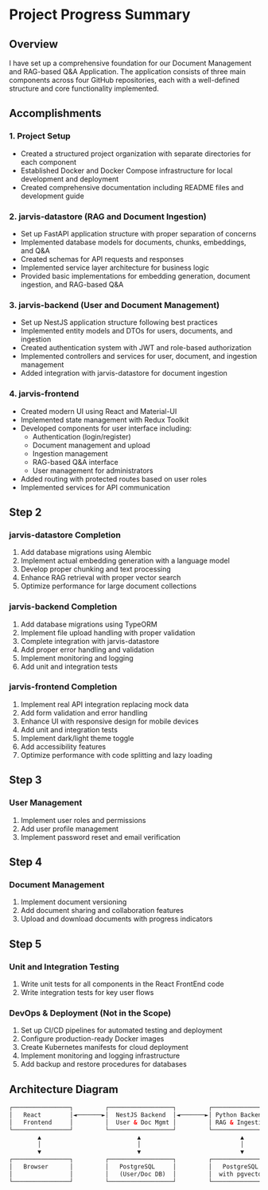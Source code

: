 # Project Progress Summary

## Overview

I have set up a comprehensive foundation for our Document Management and RAG-based Q&A Application. The application consists of three main components across four GitHub repositories, each with a well-defined structure and core functionality implemented.

## Accomplishments

### 1. Project Setup

- Created a structured project organization with separate directories for each component
- Established Docker and Docker Compose infrastructure for local development and deployment
- Created comprehensive documentation including README files and development guide

### 2. jarvis-datastore (RAG and Document Ingestion)

- Set up FastAPI application structure with proper separation of concerns
- Implemented database models for documents, chunks, embeddings, and Q&A
- Created schemas for API requests and responses
- Implemented service layer architecture for business logic
- Provided basic implementations for embedding generation, document ingestion, and RAG-based Q&A

### 3. jarvis-backend (User and Document Management)

- Set up NestJS application structure following best practices
- Implemented entity models and DTOs for users, documents, and ingestion
- Created authentication system with JWT and role-based authorization
- Implemented controllers and services for user, document, and ingestion management
- Added integration with jarvis-datastore for document ingestion

### 4. jarvis-frontend

- Created modern UI using React and Material-UI
- Implemented state management with Redux Toolkit
- Developed components for user interface including:
  - Authentication (login/register)
  - Document management and upload
  - Ingestion management
  - RAG-based Q&A interface
  - User management for administrators
- Added routing with protected routes based on user roles
- Implemented services for API communication

## Step 2

### jarvis-datastore Completion

1. Add database migrations using Alembic
2. Implement actual embedding generation with a language model
3. Develop proper chunking and text processing
4. Enhance RAG retrieval with proper vector search
5. Optimize performance for large document collections

### jarvis-backend Completion

1. Add database migrations using TypeORM
2. Implement file upload handling with proper validation
3. Complete integration with jarvis-datastore
4. Add proper error handling and validation
5. Implement monitoring and logging
6. Add unit and integration tests

### jarvis-frontend Completion

1. Implement real API integration replacing mock data
2. Add form validation and error handling
3. Enhance UI with responsive design for mobile devices
4. Add unit and integration tests
5. Implement dark/light theme toggle
6. Add accessibility features
7. Optimize performance with code splitting and lazy loading

## Step 3

### User Management

1. Implement user roles and permissions
2. Add user profile management
3. Implement password reset and email verification

## Step 4

### Document Management

1. Implement document versioning
2. Add document sharing and collaboration features
3. Upload and download documents with progress indicators

## Step 5

### Unit and Integration Testing

1. Write unit tests for all components in the React FrontEnd code
2. Write integration tests for key user flows

### DevOps & Deployment (Not in the Scope)

1. Set up CI/CD pipelines for automated testing and deployment
2. Configure production-ready Docker images
3. Create Kubernetes manifests for cloud deployment
4. Implement monitoring and logging infrastructure
5. Add backup and restore procedures for databases

## Architecture Diagram

```xml
┌────────────────┐         ┌──────────────────┐         ┌─────────────────┐
│   React        │◄───────►│  NestJS Backend  │◄───────►│ Python Backend  │
│   Frontend     │         │  User & Doc Mgmt │         │ RAG & Ingestion │
└────────────────┘         └──────────────────┘         └─────────────────┘
        ▲                           ▲                            ▲
        │                           │                            │
        ▼                           ▼                            ▼
┌────────────────┐         ┌──────────────────┐         ┌─────────────────┐
│   Browser      │         │   PostgreSQL     │         │   PostgreSQL    │
│                │         │   (User/Doc DB)  │         │  with pgvector  │
└────────────────┘         └──────────────────┘         └─────────────────┘
```
